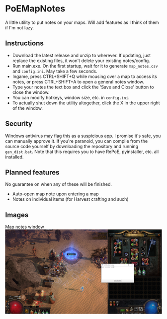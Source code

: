 # PoEMapNotes

A little utility to put notes on your maps. Will add features as I think of them if I'm not lazy.

## Instructions

* Download the latest release and unzip to wherever. If updating, just replace the existing files, it won't delete your existing notes/config.
* Run main.exe. On the first startup, wait for it to generate `map_notes.csv` and `config.ini`. May take a few seconds.
* Ingame, press CTRL+SHIFT+Q while mousing over a map to access its notes, or press CTRL+SHIFT+A to open a general notes window.
* Type your notes the text box and click the 'Save and Close' button to close the window.
* You can modify hotkeys, window size, etc. in `config.ini`.
* To actually shut down the utility altogether, click the X in the upper right of the window.

## Security

Windows antivirus may flag this as a suspicious app. I promise it's safe, you can manually approve it. If you're paranoid, you can compile from the source code yourself by downloading the repository and running `gen_dist.bat`. Note that this requires you to have RePoE, pyinstaller, etc. all installed.

## Planned features

No guarantee on when any of these will be finished.

* Auto-open map note upon entering a map
* Notes on individual items (for Harvest crafting and such)

## Images

Map notes window
![](image.png?raw=true)
